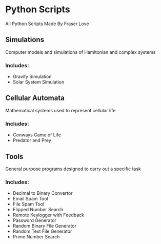 # Python Scripts
All Python Scripts Made By Fraser Love

## Simulations
Computer models and simulations of Hamltonian and complex systems
  
### Includes:

- Gravity Simulation
- Solar System Simulation
   
## Cellular Automata
Mathematical systems used to represent cellular life
  
### Includes:

- Conways Game of Life
- Predator and Prey
    
## Tools
General purpose programs designed to carry out a specific task
  
### Includes:

- Decimal to Binary Convertor
- Email Spam Tool
- File Spam Tool
- Flipped Number Search
- Remote Keylogger with Feedback
- Password Generator
- Random Binary File Generator
- Random Text File Generator
- Prime Number Search
   
